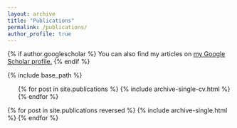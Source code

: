 ```yaml
---
layout: archive
title: "Publications"
permalink: /publications/
author_profile: true
---
```


{% if author.googlescholar %}
  You can also find my articles on <u><a href="{{author.googlescholar}}">my Google Scholar profile</a>.</u>
{% endif %}

{% include base_path %}

  <ul>{% for post in site.publications %}
    {% include archive-single-cv.html %}
  {% endfor %}</ul>

{% for post in site.publications reversed %}
  {% include archive-single.html %}
{% endfor %}
